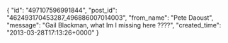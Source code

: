  {
   "id": "497107596991844",
   "post_id": "462493170453287_496886007014003",
   "from_name": "Pete Daoust",
   "message": "Gail Blackman, what Im I missing here ????",
   "created_time": "2013-03-28T17:13:26+0000"
 }
